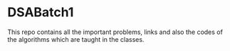 # DSABatch1
This repo contains all the important problems, links and also the codes of the algorithms which are taught in the classes.
